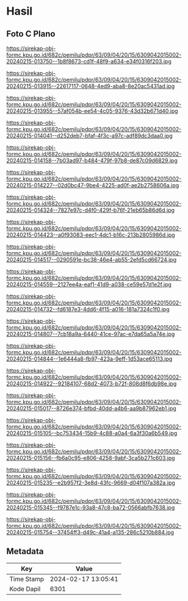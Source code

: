 # Hasil

## Foto C Plano

https://sirekap-obj-formc.kpu.go.id/682c/pemilu/pdpr/63/09/04/20/15/6309042015002-20240215-013750--1b8f8673-cd1f-48f9-a634-e34f0316f203.jpg

https://sirekap-obj-formc.kpu.go.id/682c/pemilu/pdpr/63/09/04/20/15/6309042015002-20240215-013915--22617117-0648-4ed9-aba8-8e20ac5431ad.jpg

https://sirekap-obj-formc.kpu.go.id/682c/pemilu/pdpr/63/09/04/20/15/6309042015002-20240215-013955--57af054b-ee54-4c05-9376-43d32b671d40.jpg

https://sirekap-obj-formc.kpu.go.id/682c/pemilu/pdpr/63/09/04/20/15/6309042015002-20240215-014041--d252deb7-bfaf-4f3c-a97c-adf89dc3daa0.jpg

https://sirekap-obj-formc.kpu.go.id/682c/pemilu/pdpr/63/09/04/20/15/6309042015002-20240215-014158--7b03ad97-b484-479f-97b8-de87c09d6829.jpg

https://sirekap-obj-formc.kpu.go.id/682c/pemilu/pdpr/63/09/04/20/15/6309042015002-20240215-014227--02d0bc47-9be4-4225-ad0f-ae2b2758606a.jpg

https://sirekap-obj-formc.kpu.go.id/682c/pemilu/pdpr/63/09/04/20/15/6309042015002-20240215-014324--7827e97c-d4f0-429f-b76f-21eb65b86d6d.jpg

https://sirekap-obj-formc.kpu.go.id/682c/pemilu/pdpr/63/09/04/20/15/6309042015002-20240215-014423--a0f93083-eec1-4dc1-b16c-213b2805986d.jpg

https://sirekap-obj-formc.kpu.go.id/682c/pemilu/pdpr/63/09/04/20/15/6309042015002-20240215-014517--0290591e-bc38-46e4-ab55-2efd5cd66724.jpg

https://sirekap-obj-formc.kpu.go.id/682c/pemilu/pdpr/63/09/04/20/15/6309042015002-20240215-014559--2127ee4a-eaf1-41d9-a038-ce59e57d1e2f.jpg

https://sirekap-obj-formc.kpu.go.id/682c/pemilu/pdpr/63/09/04/20/15/6309042015002-20240215-014732--fd6187e3-4dd6-4f15-a016-181a7324c1f0.jpg

https://sirekap-obj-formc.kpu.go.id/682c/pemilu/pdpr/63/09/04/20/15/6309042015002-20240215-014807--7cb18a9a-6440-41ce-97ac-e7da65a5a74e.jpg

https://sirekap-obj-formc.kpu.go.id/682c/pemilu/pdpr/63/09/04/20/15/6309042015002-20240215-014844--1e6444a8-fb97-423a-9eff-1d53ace65113.jpg

https://sirekap-obj-formc.kpu.go.id/682c/pemilu/pdpr/63/09/04/20/15/6309042015002-20240215-014922--92184107-68d2-4073-b72f-808d8f6db98e.jpg

https://sirekap-obj-formc.kpu.go.id/682c/pemilu/pdpr/63/09/04/20/15/6309042015002-20240215-015017--8726e374-bfbd-40dd-a4b6-aa9b87962eb1.jpg

https://sirekap-obj-formc.kpu.go.id/682c/pemilu/pdpr/63/09/04/20/15/6309042015002-20240215-015105--bc753434-15b9-4c88-a0a4-6a3f30a6b549.jpg

https://sirekap-obj-formc.kpu.go.id/682c/pemilu/pdpr/63/09/04/20/15/6309042015002-20240215-015156--fb6a0c95-e806-4258-9abf-3ca5b271c603.jpg

https://sirekap-obj-formc.kpu.go.id/682c/pemilu/pdpr/63/09/04/20/15/6309042015002-20240215-015235--e2b957f2-3e8d-43fc-9669-d04f107a382a.jpg

https://sirekap-obj-formc.kpu.go.id/682c/pemilu/pdpr/63/09/04/20/15/6309042015002-20240215-015345--f9787e1c-93a8-47c8-ba72-0566abfb7638.jpg

https://sirekap-obj-formc.kpu.go.id/682c/pemilu/pdpr/63/09/04/20/15/6309042015002-20240215-015754--37454ff3-d49c-41a4-a135-286c5210b884.jpg


## Metadata

| Key        | Value               |
| ---------- | ------------------- |
| Time Stamp | 2024-02-17 13:05:41 |
| Kode Dapil | 6301                |



